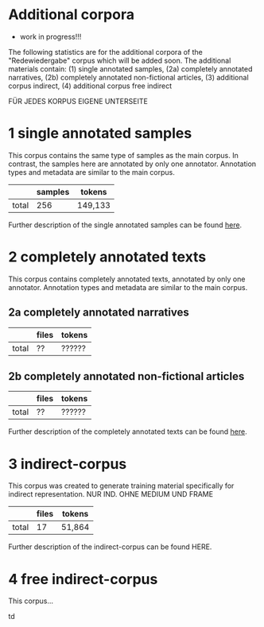 # Additional corpora

- work in progress!!!

The following statistics are for the additional corpora of the "Redewiedergabe" corpus which will be added soon.
The additional materials contain: (1) single annotated samples, (2a) completely annotated narratives, (2b) completely annotated non-fictional articles, (3) additional corpus indirect, (4) additional corpus free indirect

FÜR JEDES KORPUS EIGENE UNTERSEITE

# 1 single annotated samples

This corpus contains the same type of samples as the main corpus. In contrast, the samples here are annotated by only one annotator. Annotation types and metadata are similar to the main corpus.

|        | samples | tokens |
|--------|---------|--------|
| total  | 256     | 149,133|

Further description of the single annotated samples can be found [here](single_annotated_samples.md).

# 2 completely annotated texts

This corpus contains completely annotated texts, annotated by only one annotator. Annotation types and metadata are similar to the main corpus.

## 2a completely annotated narratives

|       | files | tokens |
|-------|-------|--------|
| total | ??    | ?????? |

## 2b completely annotated non-fictional articles

|       | files | tokens |
|-------|-------|--------|
| total | ??    | ?????? |

Further description of the completely annotated texts can be found [here](completely_annotated_texts.md).

# 3 indirect-corpus

This corpus was created to generate training material specifically for indirect representation. NUR IND. OHNE MEDIUM UND FRAME

|       | files | tokens |
|-------|-------|--------|
| total | 17    | 51,864 |

Further description of the indirect-corpus can be found HERE.

# 4 free indirect-corpus

This corpus...

td

